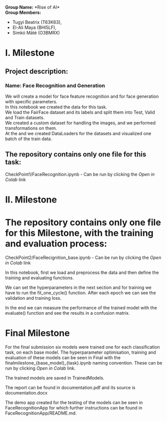  **Group Name:** \*Rise of AI\* <br>
 **Group Members:**   
- Tugyi Beatrix (T63K63), 
- El-Ali Maya (BHI5LF), 
- Simkó Máté (O3BMRX)

# I. Milestone

## Project description:
### **Name**: Face Recognition and Generation
We will create a model for face feature recognition and for face generation with specific parameters.<br>
In this notebook we created the data for this task.<br>
We load the FairFace dataset and its labels and split them into Test, Valid and Train datasets.
<br>
We created a custom dataset for handling the images, and we performed transformations on them.<br>
At the and we created DataLoaders for the datasets and visualized one batch of the train data.
	

## The repository contains only one file for this task: 
CheckPoint1/FaceRecognition.ipynb - Can be run by clicking the *Open in Colab* link


# II. Milestone

# The repository contains only one file for this Milestone, with the training and evaluation process: 

CheckPoint2/FaceRecignition_base.ipynb - Can be run by clicking the *Open in Colab* link

In this notebook, first we load and preprocess the data and then define the training and evaluating functions.

We can set the hyperparameters in the next section and for training we have to run the fit_one_cycle() function.
After each epoch we can see the validation and training loss.

In the end we can measure the performance of the trained model with the evaluate() function and see the results
in a confusion matrix.

# Final Milestone

For the final submission six models were trained one for each classification task, on each base model. The hyperparameter optimisation, training and evaluation of these models can be seen in Final with the finalmilestone_{base_model}\_{task}.ipynb naming convention. These can be run by clicking *Open in Colab* link.

The trained models are saved in TrainedModels.

The report can be found in documentation.pdf and its source is documentation.docx

The demo app created for the testing of the models can be seen in FaceRecognitionApp for which further instructions can be found in FaceRecognitionApp/README.md.
